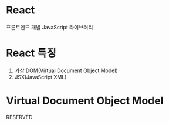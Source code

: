 # React
프론트엔드 개발 JavaScript 라이브러리  

# React 특징
1. 가상 DOM(Virtual Document Object Model)
2. JSX(JavaScript XML)

# Virtual Document Object Model
RESERVED
